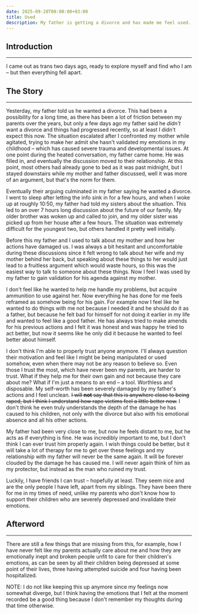 ```yaml
---
date: 2025-09-28T00:00:00+03:00
title: Used
description: My father is getting a divorce and has made me feel used.
---
```

## Introduction
---
I came out as trans two days ago, ready to explore myself and find who I am – but then everything fell apart.


## The Story
---
Yesterday, my father told us he wanted a divorce. This had been a possibility for a long time, as
there has been a lot of friction between my parents over the years, but only a few days ago my father
said he *didn't* want a divorce and things had progressed recently, so at least I didn't expect this now.
The situation escalated after I confronted my mother while agitated, trying to make her admit she hasn't
validated my emotions in my childhood – which has caused severe trauma and developmental issues. At
one point during the heated conversation, my father came home. He was filled in, and eventually the
discussion moved to their relationship. At this point, most others had already gone to bed as it was
past midnight, but I stayed downstairs while my mother and father discussed, well it was more of an
argument, but that's the norm for them.

Eventually their arguing culminated in my father saying he wanted a divorce. I went to sleep after
letting the info sink in for a few hours, and when I woke up at roughly 10:50, my father had told my
sisters about the situation. This led to an over 7 hours long discussion about the future of our family.
My older brother was woken up and called to join, and my older sister was picked up from her house
after a few hours. The situation was extremely difficult for the youngest two, but others handled it
pretty well initially.

Before this my father and I used to talk about my mother and how her actions have damaged us. I was
always a bit hesitant and uncomfortable during these discussions since it felt wrong to talk about
her wife and my mother behind her back, but speaking about these things to her would just lead to a
fruitless argument which would waste hours, so this was the easiest way to talk to someone about these
things. Now I feel I was used by my father to gain validation for his agenda against my mother.

I don't feel like he wanted to help me handle my problems, but acquire ammunition to use against her.
Now everything he has done for me feels reframed as somehow being for his gain. For example now I feel
like he wanted to do things with me not because I needed it and he should do it as a father, but
because he felt bad for himself for not doing it earlier in my life and wanted to feel like a good
father. He has always tried to make amends for his previous actions and I felt it was honest and was
happy he tried to act better, but now it seems like he only did it because he wanted to feel better
about himself.

I don't think I'm able to properly trust anyone anymore. I'll always question their motivation and
feel like I might be being manipulated or used somehow, even when there may not be any reason to
believe so. Even those I trust the most, which have never been my parents, are harder to trust. What
if they help me for their own gain and not because they care about me? What if I'm just a means to an
end – a tool. Worthless and disposable. My self-worth has been severely damaged by my father's actions
and I feel unclean. <s>I will **not** say that this is anywhere close to being raped, but I think I understand
how rape victims feel a little better now.</s> I don't think he even truly understands the depth of the
damage he has caused to his children, not only with the divorce but also with his emotional absence
and all his other actions.

My father had been very close to me, but now he feels distant to me, but he acts as if everything is
fine. He was incredibly important to me, but I don't think I can ever trust him properly again. I wish
things could be better, but it will take a lot of therapy for me to get over these feelings and my
relationship with my father will never be the same again. It will be forever clouded by the damage he
has caused me. I will never again think of him as my protector, but instead as the man who ruined my trust.

Luckily, I have friends I can trust – hopefully at least. They seem nice and are the only people I
have left, apart from my siblings. They have been there for me in my times of need, unlike my parents
who don't know how to support their children who are severely depressed and invalidate their emotions.


## Afterword
----
There are still a few things that are missing from this, for example, how I have never felt like my
parents actually care about me and how they are emotionally inept and broken people unfit to care for
their children's emotions, as can be seen by all their children being depressed at some point of their
lives, three having attempted suicide and four having been hospitalized.

NOTE: I do not like keeping this up anymore since my feelings now somewhat diverge, but I think having
the emotions that I felt at the moment recorded be a good thing because I don't remember my thoughts
during that time otherwise.

